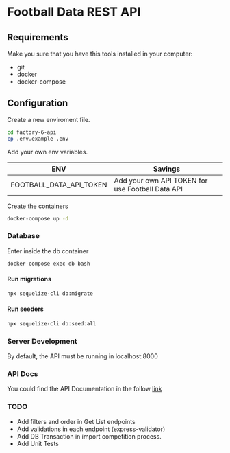 # Football Data REST API

## Requirements
Make you sure that you have this tools installed in your computer:
- git
- docker
- docker-compose


## Configuration
Create a new enviroment file.

```sh
cd factory-6-api
cp .env.example .env
```

Add your own env variables.

| ENV      | Savings |
| -------- | ------- |
| FOOTBALL_DATA_API_TOKEN  | Add your own API TOKEN for use Football Data API    |


Create the containers
```sh
docker-compose up -d
```

### Database
Enter inside the db container
```sh
docker-compose exec db bash
```
#### Run migrations
```sh
npx sequelize-cli db:migrate
```

#### Run seeders
```sh
npx sequelize-cli db:seed:all
```

### Server Development
By default, the API must be running in localhost:8000

### API Docs
You could find the API Documentation in the follow [link](https://documenter.getpostman.com/view/1096358/2sA35D6j2E) 

### TODO
- Add filters and order in Get List endpoints
- Add validations in each endpoint (express-validator)
- Add DB Transaction in import competition process.
- Add Unit Tests